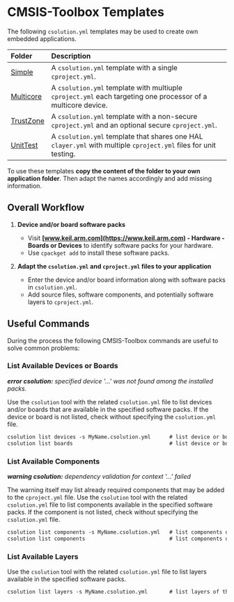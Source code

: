 # CMSIS-Toolbox Templates

The following `csolution.yml` templates may be used to create own embedded applications.

Folder                               | Description
:------------------------------------|:----------------------------------
[Simple](./Simple)                   | A `csolution.yml` template with a single `cproject.yml`.
[Multicore](./Multicore)             | A `csolution.yml` template with multiuple `cproject.yml` each targeting one processor of a multicore device.
[TrustZone](./TrustZone)             | A `csolution.yml` template with a non-secure `cproject.yml` and an optional secure `cproject.yml`.
[UnitTest](./UnitTest)               | A `csolution.yml` template that shares one HAL `clayer.yml` with multiple `cproject.yml` files for unit testing.

To use these templates **copy the content of the folder to your own application folder**. Then adapt the names accordingly and add missing information.

## Overall Workflow

1. **Device and/or board software packs**
   - Visit **[www.keil.arm.com](https://www.keil.arm.com) - Hardware - Boards or Devices** to identify software packs for your hardware.
   - Use `cpackget add` to install these software packs.

2. **Adapt the `csolution.yml` and `cproject.yml` files to your application**
   - Enter the device and/or board information along with software packs in `csolution.yml`.
   - Add source files, software components, and potentially software layers to `cproject.yml`.

## Useful Commands

During the process the following CMSIS-Toolbox commands are useful to solve common problems:

### List Available Devices or Boards

_**error csolution:** specified device '...' was not found among the installed packs._

Use the `csolution` tool with the related `csolution.yml` file to list devices and/or boards that are available in the specified software packs.  If the device or board is not listed, check without specifying the `csolution.yml` file.

```txt
csolution list devices -s MyName.csolution.yml      # list device or board of the specified packs
csolution list boards                               # list device or board of all installed packs
```

### List Available Components

_**warning csolution:** dependency validation for context '...' failed_

The warning itself may list already required components that may be added to the `cproject.yml` file.
Use the `csolution` tool with the related `csolution.yml` file to list components available in the specified software packs. If the component is not listed, check without specifying the `csolution.yml` file.

```txt
csolution list components -s MyName.csolution.yml   # list components of the specified packs
csolution list components                           # list components of all installed packs
```

### List Available Layers

Use the `csolution` tool with the related `csolution.yml` file to list layers available in the specified software packs.

```txt
csolution list layers -s MyName.csolution.yml       # list layers of the specified packs
```
